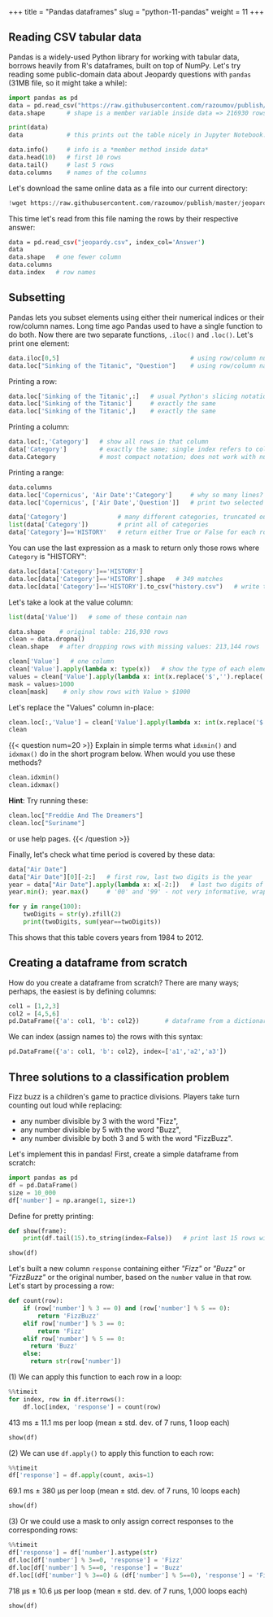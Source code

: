 +++
title = "Pandas dataframes"
slug = "python-11-pandas"
weight = 11
+++

## Reading CSV tabular data

Pandas is a widely-used Python library for working with tabular data, borrows heavily from R's dataframes,
built on top of NumPy. Let's try reading some public-domain data about Jeopardy questions with `pandas` (31MB
file, so it might take a while):

```py
import pandas as pd
data = pd.read_csv("https://raw.githubusercontent.com/razoumov/publish/master/jeopardy.csv")
data.shape      # shape is a member variable inside data => 216930 rows, 7 columns

print(data)
data            # this prints out the table nicely in Jupyter Notebook!

data.info()     # info is a *member method inside data*
data.head(10)   # first 10 rows
data.tail()     # last 5 rows
data.columns    # names of the columns
```

Let's download the same online data as a file into our current directory:

```py
!wget https://raw.githubusercontent.com/razoumov/publish/master/jeopardy.csv
```

This time let's read from this file naming the rows by their respective answer:

```sh
data = pd.read_csv("jeopardy.csv", index_col='Answer')
data
data.shape   # one fewer column
data.columns
data.index   # row names
```

## Subsetting

Pandas lets you subset elements using either their numerical indices or their row/column names. Long time ago
Pandas used to have a single function to do both. Now there are two separate functions, `.iloc()` and
`.loc()`. Let's print one element:

```py
data.iloc[0,5]                                    # using row/column numbers
data.loc["Sinking of the Titanic", "Question"]    # using row/column names
```

Printing a row:

```py
data.loc['Sinking of the Titanic',:]   # usual Python's slicing notation - show all columns in that row
data.loc['Sinking of the Titanic']     # exactly the same
data.loc['Sinking of the Titanic',]    # exactly the same
```

Printing a column:

```py
data.loc[:,'Category']   # show all rows in that column
data['Category']         # exactly the same; single index refers to columns
data.Category            # most compact notation; does not work with numerical-only names
```

Printing a range:
```py
data.columns
data.loc['Copernicus', 'Air Date':'Category']     # why so many lines?
data.loc['Copernicus', ['Air Date','Question']]   # print two selected columns
```

```py
data['Category']              # many different categories, truncated output ...
list(data['Category'])        # print all of categories
data['Category']=='HISTORY'   # return either True or False for each row
```

You can use the last expression as a mask to return only those rows where `Category` is "HISTORY":

```py
data.loc[data['Category']=='HISTORY']
data.loc[data['Category']=='HISTORY'].shape   # 349 matches
data.loc[data['Category']=='HISTORY'].to_csv("history.csv")   # write to a file
```

Let's take a look at the value column:

```py
list(data['Value'])   # some of these contain nan

data.shape    # original table: 216,930 rows
clean = data.dropna()
clean.shape   # after dropping rows with missing values: 213,144 rows

clean['Value']   # one column
clean['Value'].apply(lambda x: type(x))   # show the type of each element (fixed for each column)
values = clean['Value'].apply(lambda x: int(x.replace('$','').replace(',','')))
mask = values>1000
clean[mask]    # only show rows with Value > $1000
```

Let's replace the "Values" column in-place:

```py
clean.loc[:,'Value'] = clean['Value'].apply(lambda x: int(x.replace('$','').replace(',','')))
clean
```

{{< question num=20 >}}
Explain in simple terms what `idxmin()` and `idxmax()` do in the short program below. When would you use these
methods?
```py
clean.idxmin()
clean.idxmax()
```
**Hint**: Try running these:
```py
clean.loc["Freddie And The Dreamers"]
clean.loc["Suriname"]
```
or use help pages.
{{< /question >}}

<!-- These return the row names with min and max in each column. -->

Finally, let's check what time period is covered by these data:

```py
data["Air Date"]
data["Air Date"][0][-2:]   # first row, last two digits is the year
year = data["Air Date"].apply(lambda x: x[-2:])   # last two digits of the year from all rows
year.min(); year.max()     # '00' and '99' - not very informative, wraps at the turn of the century

for y in range(100):
    twoDigits = str(y).zfill(2)
    print(twoDigits, sum(year==twoDigits))
```

This shows that this table covers years from 1984 to 2012.

## Creating a dataframe from scratch

How do you create a dataframe from scratch? There are many ways; perhaps, the easiest is by defining columns:

```py
col1 = [1,2,3]
col2 = [4,5,6]
pd.DataFrame({'a': col1, 'b': col2})       # dataframe from a dictionary
```

We can index (assign names to) the rows with this syntax:

```py
pd.DataFrame({'a': col1, 'b': col2}, index=['a1','a2','a3'])
```



## Three solutions to a classification problem

<!-- idea from https://youtu.be/SAFmrTnEHLg -->







<!-- Let's create a simple dataframe from scratch: -->

<!-- ```py -->
<!-- import pandas as pd -->
<!-- import numpy as np -->

<!-- df = pd.DataFrame() -->
<!-- size = 10_000 -->
<!-- df['studentID'] = np.arange(1, size+1) -->
<!-- df['grade'] = np.random.choice(['A', 'B', 'C', 'D'], size) -->

<!-- df.head() -->
<!-- ``` -->

<!-- Let's built a new column `outcome` containing *"pass"* or *"fail"* based on the numeric grade column. Let's -->
<!-- start by processing a row: -->

<!-- ```py -->
<!-- def result(row): -->
<!--     if row['grade'] == 'A': -->
<!--         return 'pass' -->
<!--     return 'fail' -->
<!-- ``` -->

<!-- (1) We can apply this function to each row in a loop: -->

<!-- ```py -->
<!-- %%timeit -->
<!-- for index, row in df.iterrows(): -->
<!--     df.loc[index, 'outcome'] = result(row) -->
<!-- ``` -->
<!-- <\!-- => 290 ms -\-> -->

<!-- (2) We can use `df.apply()` to apply this function to each row: -->

<!-- ```py -->
<!-- %%timeit -->
<!-- df['outcome'] = df.apply(result, axis=1)   # axis=1 applies the function to each row -->
<!-- ``` -->
<!-- <\!-- => 30.8 ms -\-> -->

<!-- (3) Or we could use a mask to only assign `pass` to rows with `A`: -->

<!-- ```py -->
<!-- %%timeit -->
<!-- df['outcome'] = 'fail' -->
<!-- df.loc[df['grade'] == 'A', 'outcome'] = 'pass' -->
<!-- ``` -->
<!-- <\!-- => 473 µs -\-> -->








Fizz buzz is a children's game to practice divisions. Players take turn counting out loud while replacing:
- any number divisible by 3 with the word "Fizz",
- any number divisible by 5 with the word "Buzz",
- any number divisible by both 3 and 5 with the word "FizzBuzz".

Let's implement this in pandas! First, create a simple dataframe from scratch:

```py
import pandas as pd
df = pd.DataFrame()
size = 10_000
df['number'] = np.arange(1, size+1)
```

Define for pretty printing:

```py
def show(frame):
    print(df.tail(15).to_string(index=False))   # print last 15 rows without the row index

show(df)
```

Let's built a new column `response` containing either *"Fizz"* or *"Buzz"* or *"FizzBuzz"* or the original
number, based on the `number` value in that row. Let's start by processing a row:

```py
def count(row):
    if (row['number'] % 3 == 0) and (row['number'] % 5 == 0):
        return 'FizzBuzz'
    elif row['number'] % 3 == 0:
        return 'Fizz'
    elif row['number'] % 5 == 0:
      return 'Buzz'
    else:
      return str(row['number'])
```

(1) We can apply this function to each row in a loop:

```py
%%timeit
for index, row in df.iterrows():
    df.loc[index, 'response'] = count(row)
```
413 ms ± 11.1 ms per loop (mean ± std. dev. of 7 runs, 1 loop each)
```py
show(df)
```

(2) We can use `df.apply()` to apply this function to each row:

```py
%%timeit
df['response'] = df.apply(count, axis=1)
```
69.1 ms ± 380 µs per loop (mean ± std. dev. of 7 runs, 10 loops each)
```py
show(df)
```

(3) Or we could use a mask to only assign correct responses to the corresponding rows:

```py
%%timeit
df['response'] = df['number'].astype(str)
df.loc[df['number'] % 3==0, 'response'] = 'Fizz'
df.loc[df['number'] % 5==0, 'response'] = 'Buzz'
df.loc[(df['number'] % 3==0) & (df['number'] % 5==0), 'response'] = 'FizzBuzz'
```
718 µs ± 10.6 µs per loop (mean ± std. dev. of 7 runs, 1,000 loops each)
```py
show(df)
```
